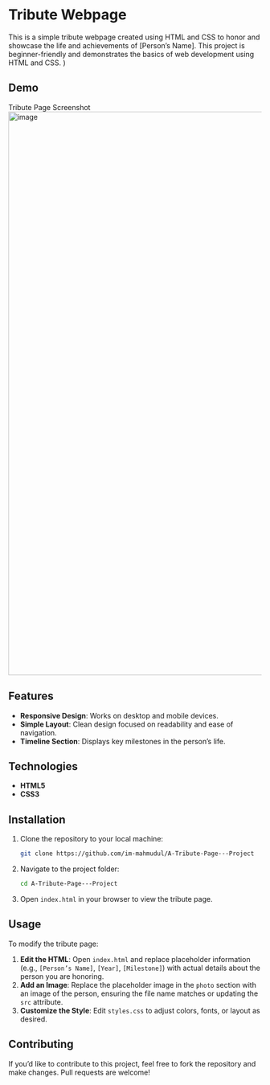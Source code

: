 # Tribute Webpage

This is a simple tribute webpage created using HTML and CSS to honor and showcase the life and achievements of [Person’s Name]. This project is beginner-friendly and demonstrates the basics of web development using HTML and CSS. )
## Demo
Tribute Page Screenshot <img width="1122" alt="image" src="https://github.com/user-attachments/assets/9ef4072f-b4d9-40ef-b184-9ae3c61e5d37">




## Features
- **Responsive Design**: Works on desktop and mobile devices.
- **Simple Layout**: Clean design focused on readability and ease of navigation.
- **Timeline Section**: Displays key milestones in the person’s life.

## Technologies
- **HTML5**
- **CSS3**

## Installation
1. Clone the repository to your local machine:
    ```bash
    git clone https://github.com/im-mahmudul/A-Tribute-Page---Project
    ```
2. Navigate to the project folder:
    ```bash
    cd A-Tribute-Page---Project
    ```
3. Open `index.html` in your browser to view the tribute page.

## Usage
To modify the tribute page:
1. **Edit the HTML**: Open `index.html` and replace placeholder information (e.g., `[Person’s Name]`, `[Year]`, `[Milestone]`) with actual details about the person you are honoring.
2. **Add an Image**: Replace the placeholder image in the `photo` section with an image of the person, ensuring the file name matches or updating the `src` attribute.
3. **Customize the Style**: Edit `styles.css` to adjust colors, fonts, or layout as desired.

## Contributing
If you’d like to contribute to this project, feel free to fork the repository and make changes. Pull requests are welcome!
